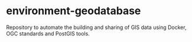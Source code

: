 # environment-geodatabase
Repository to automate the building and sharing of GIS data using Docker, OGC standards and PostGIS tools.

